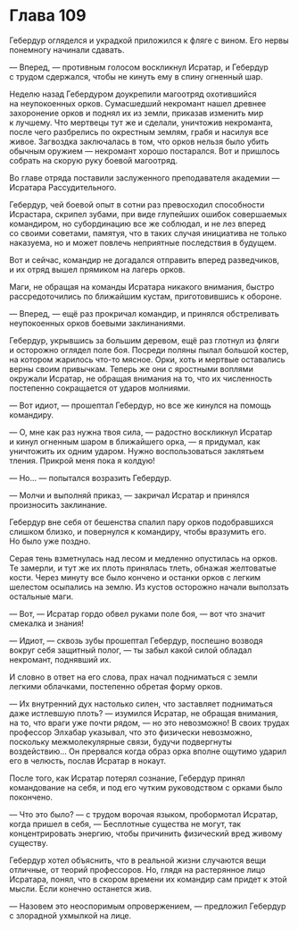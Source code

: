 # Глава 109

Гебердур огляделся и украдкой приложился к фляге с вином. Его нервы понемногу начинали сдавать.

— Вперед, — противным голосом воскликнул Исратар, и Гебердур с трудом сдержался, чтобы не кинуть ему в спину огненный шар.

Неделю назад Гебердуром доукрепили магоотряд охотившийся на неупокоенных орков. Сумасшедший некромант нашел древнее захоронение орков и поднял их из земли, приказав изменить мир к лучшему. Что мертвецы тут же и сделали, уничтожив некроманта, после чего разбрелись по окрестным землям, грабя и насилуя все живое. Загвоздка заключалась в том, что орков нельзя было убить обычным оружием — некромант хорошо постарался. Вот и пришлось собрать на скорую руку боевой магоотряд. 

Во главе отряда поставили заслуженного преподавателя академии — Исратара Рассудительного. 

Гебердур, чей боевой опыт в сотни раз превосходил способности Исрастара, скрипел зубами, при виде глупейших ошибок совершаемых командиром, но субординацию все же соблюдал, и не лез вперед со своими советами, памятуя, что в таких случая инициатива не только наказуема, но и может повлечь неприятные последствия в будущем.

Вот и сейчас, командир не догадался отправить вперед разведчиков, и их отряд вышел прямиком на лагерь орков.

Маги, не обращая на команды Исратара никакого внимания, быстро рассредоточились по ближайшим кустам, приготовившись к обороне.

— Вперед, — ещё раз прокричал командир, и принялся обстреливать неупокоенных орков боевыми заклинаниями.

Гебердур, укрывшись за большим деревом, ещё раз глотнул из фляги и осторожно оглядел поле боя. Посреди поляны пылал большой костер, на котором жарилось что-то мясное. Орки, хоть и мертвые оставались верны своим привычкам. Теперь же они с яростными воплями окружали Исратар, не обращая внимания на то, что их численность постепенно сокращается от ударов молниями.

— Вот идиот, — прошептал Гебердур, но все же кинулся на помощь командиру.

— О, мне как раз нужна твоя сила, — радостно воскликнул Исратар и кинул огненным шаром в ближайшего орка, — я придумал, как уничтожить их одним ударом. Нужно воспользоваться заклятьем тления. Прикрой меня пока я колдую!

— Но... — попытался возразить Гебердур.

— Молчи и выполняй приказ, — закричал Исратар и принялся произносить заклинание.

Гебердур вне себя от бешенства спалил пару орков подобравшихся слишком близко, и повернулся к командиру, чтобы вразумить его. Но было уже поздно.

Серая тень взметнулась над лесом и медленно опустилась на орков. Те замерли, и тут же их плоть принялась тлеть, обнажая желтоватые кости. Через минуту все было кончено и останки орков с легким шелестом осыпались на землю. Из кустов осторожно начали выползать остальные маги.

— Вот, — Исратар гордо обвел руками поле боя, — вот что значит смекалка и знания!

— Идиот, — сквозь зубы прошептал Гебердур, поспешно возводя вокруг себя защитный полог, — ты забыл какой силой обладал некромант, поднявший их. 

И словно в ответ на его слова, прах начал подниматься с земли легкими облачками, постепенно обретая форму орков.

— Их внутренний дух настолько силен, что заставляет подниматься даже истлевшую плоть? — изумился Исратар, не обращая внимания, на то, что враги уже почти рядом, — но это невозможно! В своих трудах профессор Элхабар указывал, что это физически невозможно, поскольку межмолекулярные связи, будучи подвергнуты воздействию... Он прервался когда образ орка вполне ощутимо ударил его в челюсть, послав Исратар в нокаут.

После того, как Исратар потерял сознание, Гебердур принял командование на себя, и под его чутким руководством с орками было покончено.

— Что это было? — с трудом ворочая языком, пробормотал Исратар, когда пришел в себя, — Бесплотные существа не могут, так концентрировать энергию, чтобы причинить физический вред живому существу.

Гебердур хотел объяснить, что в реальной жизни случаются вещи отличные, от теорий профессоров. Но, глядя на растерянное лицо Исратара, понял, что в скором времени их командир сам придет к этой мысли. Если конечно останется жив.

— Назовем это неоспоримым опровержением, — предложил Гебердур с злорадной ухмылкой на лице.


